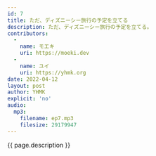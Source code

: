 ```yaml
---
id: 7
title: ただ、ディズニーシー旅行の予定を立てる
description: ただ、ディズニーシー旅行の予定を立てる。
contributors:
  - 
    name: モエキ
    uri: https://moeki.dev
  -
    name: ユイ
    uri: https://yhmk.org
date: 2022-04-12
layout: post
author: YHMK
explicit: 'no'
audio:
  mp3:
    filename: ep7.mp3
    filesize: 29179947
---
```


{{ page.description }}
